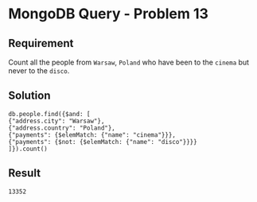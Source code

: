 # MongoDB Query - Problem 13

## Requirement

Count all the people from `Warsaw`, `Poland` who have been to the `cinema` but never to the `disco`.

## Solution

```agg
db.people.find({$and: [
{"address.city": "Warsaw"},
{"address.country": "Poland"},
{"payments": {$elemMatch: {"name": "cinema"}}},
{"payments": {$not: {$elemMatch: {"name": "disco"}}}}
]}).count()

```

## Result

```result
13352
```
